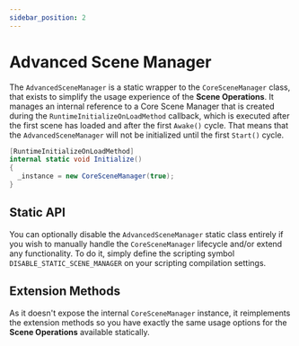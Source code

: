 ```yaml
---
sidebar_position: 2
---
```


# Advanced Scene Manager

The `AdvancedSceneManager` is a static wrapper to the `CoreSceneManager` class, that exists to simplify the usage experience of the **Scene Operations**.
It manages an internal reference to a Core Scene Manager that is created during the `RuntimeInitializeOnLoadMethod` callback, which is executed after the first scene has loaded and after the first `Awake()` cycle.
That means that the `AdvancedSceneManager` will not be initialized until the first `Start()` cycle.

```cs
[RuntimeInitializeOnLoadMethod]
internal static void Initialize()
{
  _instance = new CoreSceneManager(true);
}
```

## Static API

You can optionally disable the `AdvancedSceneManager` static class entirely if you wish to manually handle the `CoreSceneManager` lifecycle and/or extend any functionality.
To do it, simply define the scripting symbol `DISABLE_STATIC_SCENE_MANAGER` on your scripting compilation settings.

## Extension Methods

As it doesn't expose the internal `CoreSceneManager` instance, it reimplements the extension methods so you have exactly the same usage options for the **Scene Operations** available statically.